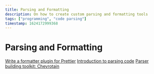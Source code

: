 ```yaml
---
title: Parsing and Formatting
description: On how to create custom parsing and formatting tools
tags: ["programming", "code parsing"]
timestamp: 1624172999368
---
```


# Parsing and Formatting

[Write a formatter plugin for Prettier](https://medium.com/@fvictorio/how-to-write-a-plugin-for-prettier-a0d98c845e70)
[Introduction to parsing code](https://tomassetti.me/parsing-in-javascript/)
[Parser building toolkit: Chevrotain](https://github.com/chevrotain/chevrotain)

<PostDate />
<PageTags />
